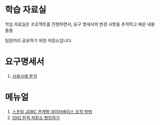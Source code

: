 # 학습 자료실

학습 자료실은 프로젝트를 진행하면서, 요구 명세서의 변경 사항을 추적하고 배운 내용들을

팀원끼리 공유하기 위한 저장소입니다.

# 요구명세서

1. [사용사례 분석](./요구명세서/usecase.md)

# 메뉴얼

1. [스프링 JDBC 관계형 데이터베이스 조작 방법](메뉴얼/Spring/Accessing_Relational_Data_using_JDBC_with_Spring/Accessing_Relational_Data_using_JDBC_with_Spring.md)
2. [[Git] 원격 저장소 협업하기](메뉴얼/Git/Collaborating_Remote_Repository.md)
